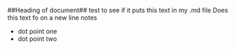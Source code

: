 ##Heading of document## test to see if it puts this text in my .md file  Does this text fo on a new line 
notes
* dot point one
* dot point two
